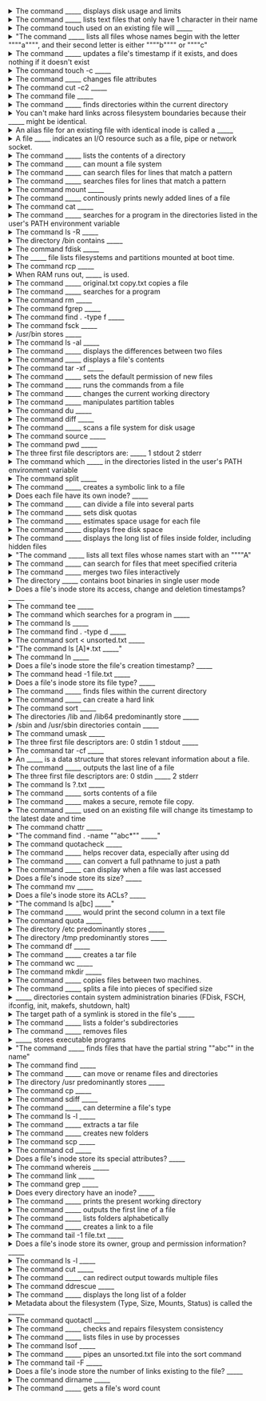 <details>
	<summary>
		The command _____ displays disk usage and limits
	</summary>
		quota
</details>

<details>
	<summary>
		The command _____ lists text files that only have 1 character in their name
	</summary>
		ls ?.txt
</details>

<details>
	<summary>
		The command touch used on an existing file will _____
	</summary>
		change its timestamp to the latest date and time
</details>

<details>
	<summary>
		"The command _____ lists all files whose names begin with the letter """"a"""", and their second letter is either """"b"""" or """"c"
	</summary>
		ls a[bc]
</details>

<details>
	<summary>
		The command _____ updates a file's timestamp if it exists, and does nothing if it doesn't exist
	</summary>
		touch -c
</details>

<details>
	<summary>
		The command touch -c _____
	</summary>
		updates a file's timestamp if it exists, and does nothing if it doesn't exist
</details>

<details>
	<summary>
		The command _____ changes file attributes
	</summary>
		chattr
</details>

<details>
	<summary>
		The command cut -c2 _____
	</summary>
		would print the second column in a text file
</details>

<details>
	<summary>
		The command file _____
	</summary>
		can determine a file's type
</details>

<details>
	<summary>
		The command _____ finds directories within the current directory
	</summary>
		find . -type d
</details>

<details>
	<summary>
		You can't make hard links across filesystem boundaries because their _____ might be identical.
	</summary>
		inodes
</details>

<details>
	<summary>
		An alias file for an existing file with identical inode is called a _____
	</summary>
		hard link
</details>

<details>
	<summary>
		A file _____ indicates an I/O resource such as a file, pipe or network socket.
	</summary>
		descriptor
</details>

<details>
	<summary>
		The command _____ lists the contents of a directory
	</summary>
		ls
</details>

<details>
	<summary>
		The command _____ can mount a file system
	</summary>
		mount
</details>

<details>
	<summary>
		The command _____ can search files for lines that match a pattern
	</summary>
		grep
</details>

<details>
	<summary>
		The command _____ searches files for lines that match a pattern
	</summary>
		fgrep
</details>

<details>
	<summary>
		The command mount _____
	</summary>
		can mount a file system
</details>

<details>
	<summary>
		The command _____ continously prints newly added lines of a file
	</summary>
		tail -F
</details>

<details>
	<summary>
		The command cat _____
	</summary>
		displays a file's contents
</details>

<details>
	<summary>
		The command _____ searches for a program in the directories listed in the user's PATH environment variable
	</summary>
		which
</details>

<details>
	<summary>
		The command ls -R _____
	</summary>
		lists a folder's subdirectories
</details>

<details>
	<summary>
		The directory /bin contains _____
	</summary>
		boot binaries in single user mode
</details>

<details>
	<summary>
		The command fdisk _____
	</summary>
		manipulates partition tables
</details>

<details>
	<summary>
		The _____ file lists filesystems and partitions mounted at boot time.
	</summary>
		/etc/fstab
</details>

<details>
	<summary>
		The command rcp _____
	</summary>
		copies files between two machines.
</details>

<details>
	<summary>
		When RAM runs out, _____ is used.
	</summary>
		swap space
</details>

<details>
	<summary>
		The command _____ original.txt copy.txt copies a file
	</summary>
		cp
</details>

<details>
	<summary>
		The command _____ searches for a program
	</summary>
		whereis
</details>

<details>
	<summary>
		The command rm _____
	</summary>
		removes files
</details>

<details>
	<summary>
		The command fgrep _____
	</summary>
		searches files for lines that match a pattern
</details>

<details>
	<summary>
		The command find . -type f _____
	</summary>
		finds files within the current directory
</details>

<details>
	<summary>
		The command fsck _____
	</summary>
		checks and repairs filesystem consistency
</details>

<details>
	<summary>
		/usr/bin stores _____
	</summary>
		executable programs
</details>

<details>
	<summary>
		The command ls -al _____
	</summary>
		displays the long list of files inside folder, including hidden files
</details>

<details>
	<summary>
		The command _____ displays the differences between two files
	</summary>
		diff
</details>

<details>
	<summary>
		The command _____ displays a file's contents
	</summary>
		cat
</details>

<details>
	<summary>
		The command tar -xf _____
	</summary>
		extracts a tar file
</details>

<details>
	<summary>
		The command _____ sets the default permission of new files
	</summary>
		umask
</details>

<details>
	<summary>
		The command _____ runs the commands from a file
	</summary>
		source
</details>

<details>
	<summary>
		The command _____ changes the current working directory
	</summary>
		cd
</details>

<details>
	<summary>
		The command _____ manipulates partition tables
	</summary>
		fdisk
</details>

<details>
	<summary>
		The command du _____
	</summary>
		estimates space usage for each file
</details>

<details>
	<summary>
		The command diff _____
	</summary>
		displays the differences between two files
</details>

<details>
	<summary>
		The command _____ scans a file system for disk usage
	</summary>
		quotactl
</details>

<details>
	<summary>
		The command source _____
	</summary>
		runs the commands from a file
</details>

<details>
	<summary>
		The command pwd _____
	</summary>
		prints the present working directory
</details>

<details>
	<summary>
		The three first file descriptors are: _____ 1 stdout 2 stderr
	</summary>
		0 stdin
</details>

<details>
	<summary>
		The command which _____ in the directories listed in the user's PATH environment variable
	</summary>
		searches for a program
</details>

<details>
	<summary>
		The command split _____
	</summary>
		splits a file into pieces of specified size
</details>

<details>
	<summary>
		The command _____ creates a symbolic link to a file
	</summary>
		ln
</details>

<details>
	<summary>
		Does each file have its own inode? _____
	</summary>
		Yes
</details>

<details>
	<summary>
		The command _____ can divide a file into several parts
	</summary>
		cut
</details>

<details>
	<summary>
		The command _____ sets disk quotas
	</summary>
		quotacheck
</details>

<details>
	<summary>
		The command _____ estimates space usage for each file
	</summary>
		du
</details>

<details>
	<summary>
		The command _____ displays free disk space
	</summary>
		df
</details>

<details>
	<summary>
		The command _____ displays the long list of files inside folder, including hidden files
	</summary>
		ls -al
</details>

<details>
	<summary>
		"The command _____ lists all text files whose names start with an """"A"
	</summary>
		ls [A]*.txt
</details>

<details>
	<summary>
		The command _____ can search for files that meet specified criteria
	</summary>
		find
</details>

<details>
	<summary>
		The command _____ merges two files interactively
	</summary>
		sdiff
</details>

<details>
	<summary>
		The directory _____ contains boot binaries in single user mode
	</summary>
		/bin
</details>

<details>
	<summary>
		Does a file's inode store its access, change and deletion timestamps? _____
	</summary>
		Yes
</details>

<details>
	<summary>
		The command tee _____
	</summary>
		can redirect output towards multiple files
</details>

<details>
	<summary>
		The command which searches for a program in _____
	</summary>
		the directories listed in the user's PATH environment variable
</details>

<details>
	<summary>
		The command ls _____
	</summary>
		lists the contents of a directory
</details>

<details>
	<summary>
		The command find . -type d _____
	</summary>
		finds directories within the current directory
</details>

<details>
	<summary>
		The command sort < unsorted.txt _____
	</summary>
		pipes an unsorted.txt file into the sort command
</details>

<details>
	<summary>
		"The command ls [A]*.txt _____"
	</summary>
		lists all text files whose names start with an """"A
</details>

<details>
	<summary>
		The command ln _____
	</summary>
		creates a symbolic link to a file
</details>

<details>
	<summary>
		Does a file's inode store the file's creation timestamp? _____
	</summary>
		No
</details>

<details>
	<summary>
		The command head -1 file.txt _____
	</summary>
		outputs the first line of a file
</details>

<details>
	<summary>
		Does a file's inode store its file type? _____
	</summary>
		Yes
</details>

<details>
	<summary>
		The command _____ finds files within the current directory
	</summary>
		find . -type f
</details>

<details>
	<summary>
		The command _____ can create a hard link
	</summary>
		ln
</details>

<details>
	<summary>
		The command sort _____
	</summary>
		sorts contents of a file
</details>

<details>
	<summary>
		The directories /lib and /lib64 predominantly store _____
	</summary>
		Program code libraries
</details>

<details>
	<summary>
		/sbin and /usr/sbin directories contain _____
	</summary>
		system administration binaries (FDisk, FSCH, ifconfig, init, makefs, shutdown, halt)
</details>

<details>
	<summary>
		The command umask _____
	</summary>
		sets the default permission of new files
</details>

<details>
	<summary>
		The three first file descriptors are: 0 stdin 1 stdout _____
	</summary>
		2 stderr
</details>

<details>
	<summary>
		The command tar -cf _____
	</summary>
		creates a tar file
</details>

<details>
	<summary>
		An _____ is a data structure that stores relevant information about a file.
	</summary>
		inode
</details>

<details>
	<summary>
		The command _____ outputs the last line of a file
	</summary>
		tail -1 file.txt
</details>

<details>
	<summary>
		The three first file descriptors are: 0 stdin _____ 2 stderr
	</summary>
		1 stdout
</details>

<details>
	<summary>
		The command ls ?.txt _____
	</summary>
		lists text files that only have 1 character in their name
</details>

<details>
	<summary>
		The command _____ sorts contents of a file
	</summary>
		sort
</details>

<details>
	<summary>
		The command _____ makes a secure, remote file copy.
	</summary>
		scp
</details>

<details>
	<summary>
		The command _____ used on an existing file will change its timestamp to the latest date and time
	</summary>
		touch
</details>

<details>
	<summary>
		The command chattr _____
	</summary>
		changes file attributes
</details>

<details>
	<summary>
		"The command find . -name ""abc*"" _____"
	</summary>
		finds files that have the partial string ""abc"" in the name
</details>

<details>
	<summary>
		The command quotacheck _____
	</summary>
		sets disk quotas
</details>

<details>
	<summary>
		The command _____ helps recover data, especially after using dd
	</summary>
		ddrescue
</details>

<details>
	<summary>
		The command _____ can convert a full pathname to just a path
	</summary>
		dirname
</details>

<details>
	<summary>
		The command _____ can display when a file was last accessed
	</summary>
		stat
</details>

<details>
	<summary>
		Does a file's inode store its size? _____
	</summary>
		Yes
</details>

<details>
	<summary>
		The command mv _____
	</summary>
		can move or rename files and directories
</details>

<details>
	<summary>
		Does a file's inode store its ACLs? _____
	</summary>
		Yes
</details>

<details>
	<summary>
		"The command ls a[bc] _____"
	</summary>
		lists all files whose names begin with the letter """"a"""", and their second letter is either """"b"""" or """"c
</details>

<details>
	<summary>
		The command _____ would print the second column in a text file
	</summary>
		cut -c2
</details>

<details>
	<summary>
		The command quota _____
	</summary>
		displays disk usage and limits
</details>

<details>
	<summary>
		The directory /etc predominantly stores _____
	</summary>
		configuration files
</details>

<details>
	<summary>
		The directory /tmp predominantly stores _____
	</summary>
		Temporary files created by the system
</details>

<details>
	<summary>
		The command df _____
	</summary>
		displays free disk space
</details>

<details>
	<summary>
		The command _____ creates a tar file
	</summary>
		tar -cf
</details>

<details>
	<summary>
		The command wc _____
	</summary>
		gets a file's word count
</details>

<details>
	<summary>
		The command mkdir _____
	</summary>
		creates new folders
</details>

<details>
	<summary>
		The command _____ copies files between two machines.
	</summary>
		rcp
</details>

<details>
	<summary>
		The command _____ splits a file into pieces of specified size
	</summary>
		split
</details>

<details>
	<summary>
		_____ directories contain system administration binaries (FDisk, FSCH, ifconfig, init, makefs, shutdown, halt)
	</summary>
		/sbin and /usr/sbin
</details>

<details>
	<summary>
		The target path of a symlink is stored in the file's _____
	</summary>
		inode
</details>

<details>
	<summary>
		The command _____ lists a folder's subdirectories
	</summary>
		ls -R
</details>

<details>
	<summary>
		The command _____ removes files
	</summary>
		rm
</details>

<details>
	<summary>
		_____ stores executable programs
	</summary>
		/usr/bin
</details>

<details>
	<summary>
		"The command _____ finds files that have the partial string ""abc"" in the name"
	</summary>
		find . -name ""abc*""
</details>

<details>
	<summary>
		The command find _____
	</summary>
		can search for files that meet specified criteria
</details>

<details>
	<summary>
		The command _____ can move or rename files and directories
	</summary>
		mv
</details>

<details>
	<summary>
		The directory /usr predominantly stores _____
	</summary>
		Application files
</details>

<details>
	<summary>
		The command cp _____
	</summary>
		original.txt copy.txt copies a file
</details>

<details>
	<summary>
		The command sdiff _____
	</summary>
		merges two files interactively
</details>

<details>
	<summary>
		The command _____ can determine a file's type
	</summary>
		file
</details>

<details>
	<summary>
		The command ls -l _____
	</summary>
		lists folders alphabetically
</details>

<details>
	<summary>
		The command _____ extracts a tar file
	</summary>
		tar -xf
</details>

<details>
	<summary>
		The command _____ creates new folders
	</summary>
		mkdir
</details>

<details>
	<summary>
		The command scp _____
	</summary>
		makes a secure, remote file copy.
</details>

<details>
	<summary>
		The command cd _____
	</summary>
		changes the current working directory
</details>

<details>
	<summary>
		Does a file's inode store its special attributes? _____
	</summary>
		Yes
</details>

<details>
	<summary>
		The command whereis _____
	</summary>
		searches for a program
</details>

<details>
	<summary>
		The command link _____
	</summary>
		creates a link to a file
</details>

<details>
	<summary>
		The command grep _____
	</summary>
		can search files for lines that match a pattern
</details>

<details>
	<summary>
		Does every directory have an inode? _____
	</summary>
		Yes
</details>

<details>
	<summary>
		The command _____ prints the present working directory
	</summary>
		pwd
</details>

<details>
	<summary>
		The command _____ outputs the first line of a file
	</summary>
		head -1 file.txt
</details>

<details>
	<summary>
		The command _____ lists folders alphabetically
	</summary>
		ls -l
</details>

<details>
	<summary>
		The command _____ creates a link to a file
	</summary>
		link
</details>

<details>
	<summary>
		The command tail -1 file.txt _____
	</summary>
		outputs the last line of a file
</details>

<details>
	<summary>
		Does a file's inode store its owner, group and permission information? _____
	</summary>
		Yes
</details>

<details>
	<summary>
		The command ls -l _____
	</summary>
		displays the long list of a folder
</details>

<details>
	<summary>
		The command cut _____
	</summary>
		can divide a file into several parts
</details>

<details>
	<summary>
		The command _____ can redirect output towards multiple files
	</summary>
		tee
</details>

<details>
	<summary>
		The command ddrescue _____
	</summary>
		helps recover data, especially after using dd
</details>

<details>
	<summary>
		The command _____ displays the long list of a folder
	</summary>
		ls -l
</details>

<details>
	<summary>
		Metadata about the filesystem (Type, Size, Mounts, Status) is called the _____
	</summary>
		Superblock
</details>

<details>
	<summary>
		The command quotactl _____
	</summary>
		scans a file system for disk usage
</details>

<details>
	<summary>
		The command _____ checks and repairs filesystem consistency
	</summary>
		fsck
</details>

<details>
	<summary>
		The command _____ lists files in use by processes
	</summary>
		lsof
</details>

<details>
	<summary>
		The command lsof _____
	</summary>
		lists files in use by processes
</details>

<details>
	<summary>
		The command _____ pipes an unsorted.txt file into the sort command
	</summary>
		sort < unsorted.txt
</details>

<details>
	<summary>
		The command tail -F _____
	</summary>
		continously prints newly added lines of a file
</details>

<details>
	<summary>
		Does a file's inode store the number of links existing to the file? _____
	</summary>
		Yes
</details>

<details>
	<summary>
		The command dirname _____
	</summary>
		can convert a full pathname to just a path
</details>

<details>
	<summary>
		The command _____ gets a file's word count
	</summary>
		wc
</details>

